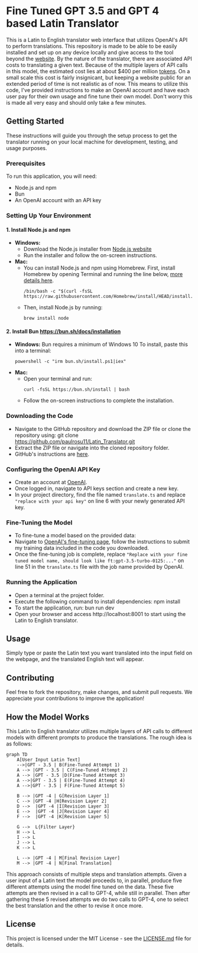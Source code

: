 
# Fine Tuned GPT 3.5 and GPT 4 based Latin Translator 

This is a Latin to English translator web interface that utilizes OpenAI's API to perform translations. This repository is made to be able to be easily installed and set up on any device locally and give access to the tool beyond the [website](https://translate.osmoslearn.com). By the nature of the translator, there are associated API costs to translating a given text. Because of the multiple layers of API calls in this model, the estimated cost lies at about $400 per million [tokens](https://platform.openai.com/tokenizer). On a small scale this cost is fairly insignicant, but keeping a website public for an extended period of time is not realistic as of now. This means to utilize this code, I've provided instructions to make an OpenAI account and have each user pay for their own usage and fine tune their own model. Don't worry this is made all very easy and should only take a few minutes. 

## Getting Started

These instructions will guide you through the setup process to get the translator running on your local machine for development, testing, and usage purposes.

### Prerequisites

To run this application, you will need:
- Node.js and npm
- Bun 
- An OpenAI account with an API key

### Setting Up Your Environment

#### 1. Install Node.js and npm
- **Windows:**
  - Download the Node.js installer from [Node.js website](https://nodejs.org/en/download/)
  - Run the installer and follow the on-screen instructions.
- **Mac:**
  - You can install Node.js and npm using Homebrew. First, install Homebrew by opening Terminal and running the line below, [more details here](https://brew.sh).
    ```
    /bin/bash -c "$(curl -fsSL https://raw.githubusercontent.com/Homebrew/install/HEAD/install.sh)"
    ```
  - Then, install Node.js by running:
    ```
    brew install node
    ```

#### 2. Install Bun https://bun.sh/docs/installation
- **Windows:**
  Bun requires a minimum of Windows 10 
  To install, paste this into a terminal:
   ```
  powershell -c "irm bun.sh/install.ps1|iex"
   ```
- **Mac:**
  - Open your terminal and run:
    ```
    curl -fsSL https://bun.sh/install | bash
    ```
  -  Follow the on-screen instructions to complete the installation.

### Downloading the Code
- Navigate to the GitHub repository and download the ZIP file or clone the repository using:
git clone <https://github.com/paulrosu11/Latin_Translator.git>
- Extract the ZIP file or navigate into the cloned repository folder.
- GitHub's instructions are [here](https://docs.github.com/en/repositories/creating-and-managing-repositories/cloning-a-repository).
### Configuring the OpenAI API Key
- Create an account at [OpenAI](https://platform.openai.com/signup).
- Once logged in, navigate to API keys section and create a new key.
- In your project directory, find the file named `translate.ts` and replace `"replace with your api key"` on line 6 with your newly generated API key.

### Fine-Tuning the Model
- To fine-tune a model based on the provided data:
- Navigate to [OpenAI's fine-tuning page](https://platform.openai.com/docs/guides/fine-tuning), follow the instructions to submit my training data included in the code you downloaded. 
- Once the fine-tuning job is complete, replace `"Replace with your fine tuned model name, should look like ft:gpt-3.5-turbo-0125:..."` on line 51 in the `translate.ts` file with the job name provided by OpenAI.

### Running the Application
- Open a terminal at the project folder.
- Execute the following command to install dependencies:
npm install
- To start the application, run:
bun run dev
- Open your browser and access http://localhost:8001 to start using the Latin to English translator.

## Usage

Simply type or paste the Latin text you want translated into the input field on the webpage, and the translated English text will appear.

## Contributing

Feel free to fork the repository, make changes, and submit pull requests. We appreciate your contributions to improve the application!


## How the Model Works

This Latin to English translator utilizes multiple layers of API calls to different models with different prompts to produce the translations.  The rough idea is as follows: 

```mermaid
graph TD
    A[User Input Latin Text] 
    -->|GPT - 3.5 | B(Fine-Tuned Attempt 1)
    A --> |GPT - 3.5 | C(Fine-Tuned Attempt 2)
    A --> |GPT - 3.5 |D(Fine-Tuned Attempt 3)
    A -->|GPT - 3.5 | E(Fine-Tuned Attempt 4)
    A -->|GPT - 3.5 | F(Fine-Tuned Attempt 5)

    B --> |GPT -4 | G[Revision Layer 1]
    C --> |GPT -4 |H[Revision Layer 2]
    D -->  |GPT -4 |I[Revision Layer 3]
    E -->  |GPT -4 |J[Revision Layer 4]
    F -->  |GPT -4 |K[Revision Layer 5]

    G -->  L{Filter Layer}
    H --> L
    I --> L
    J --> L
    K --> L

    L --> |GPT -4 | M[Final Revision Layer]
    M --> |GPT -4 | N[Final Translation]
```

This approach consists of multiple steps and translation attempts. Given a user input of a Latin text the model proceeds to, in parallel, produce five different attempts using the model fine tuned on the data. These five attempts are then revised in a call to GPT-4, while still in parallel. Then after gathering these 5 revised attempts we do two calls to GPT-4, one to select the best translation and the other to revise it once more. 
## License

This project is licensed under the MIT License - see the [LICENSE.md](LICENSE.md) file for details.



